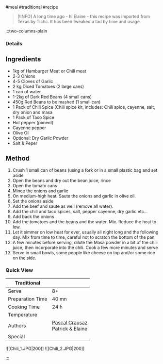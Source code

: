 #meal #traditional #recipe

> [!INFO]
> A long time ago - hi Elaine - this recipe was imported from Texas by Tictic. It has been tweaked a tad by time and usage.

:::two-columns-plain

### Details
## Ingredients

- 1kg of Hamburger Meat or Chili meat
- 2-3 Onions
- 4-5 Cloves of Garlic
- 2 kg Diced Tomatoes (2 large cans)
- 1 can of water
- 1-2kg of Dark Red Beans (4 small cans)
- 450g Red Beans to be mashed (1 small can)
- 1 Pack of Chili Spice (Chili spice kit, includes: Chili spice, cayenne, salt, dry onion and masa
- 1 Pack of Taco Spice
- Hot pepper (piment)
- Cayenne pepper
- Olive Oil
- Optional: Dry Garlic Powder
- Salt & Peper


## Method

1. Crush 1 small can of beans (using a fork or in a small plastic bag and set aside
2. Open the beans and dry out the bean juice, rince
3. Open the tomato cans
4. Mince the onions and garlic
5. On medium-high heat: Saute the onions and garlic in olive oil.
6. Set the onions aside
7. Add the beef and saute as well (remove all water).
8. Add the chili and taco spices, salt, pepper cayenne, dry garlic etc...
9. Add back the onions
10. Add the tomatoes and the beans and the water. Mix. Reduce the heat to low.
11. Let it simmer on low heat for ever, usually all night long and the following day. Mix from time to time, careful not to scratch the bottom of the pan
12. A few minutes before serving, dilute the Masa powder in a bit of the chili juice, then incorporate into the chili. Cook a few more minutes and serve
13. Serve in small bowls, some people like cheese on top and/or some rice on the side.





### Quick View
| Traditional      |                                                |
| ---------------- | ---------------------------------------------- |
| Serve            | 8+                                             |
| Preparation Time | 40 mn                                          |
| Cooking Time     | 24 h                                           |
| Temperature      |                                                |
| Authors          | [Pascal Crausaz](mailto:pascal@askpascal.com)  <br>Patrick & Elaine |
| Special          |                                                |

![[Chili_1.JPG|200]]
![[Chili_2.JPG|200]]

:::

